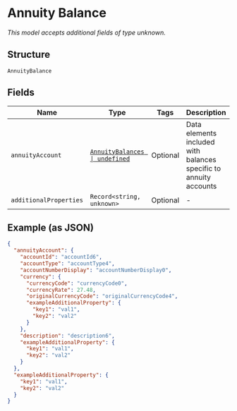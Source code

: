 
# Annuity Balance

*This model accepts additional fields of type unknown.*

## Structure

`AnnuityBalance`

## Fields

| Name | Type | Tags | Description |
|  --- | --- | --- | --- |
| `annuityAccount` | [`AnnuityBalances \| undefined`](../../doc/models/annuity-balances.md) | Optional | Data elements included with balances specific to annuity accounts |
| `additionalProperties` | `Record<string, unknown>` | Optional | - |

## Example (as JSON)

```json
{
  "annuityAccount": {
    "accountId": "accountId6",
    "accountType": "accountType4",
    "accountNumberDisplay": "accountNumberDisplay0",
    "currency": {
      "currencyCode": "currencyCode0",
      "currencyRate": 27.48,
      "originalCurrencyCode": "originalCurrencyCode4",
      "exampleAdditionalProperty": {
        "key1": "val1",
        "key2": "val2"
      }
    },
    "description": "description6",
    "exampleAdditionalProperty": {
      "key1": "val1",
      "key2": "val2"
    }
  },
  "exampleAdditionalProperty": {
    "key1": "val1",
    "key2": "val2"
  }
}
```

